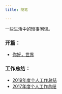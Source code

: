 ```yaml
---
title: 随笔

---
```


一些生活中的琐事闲谈。

### 开篇：
 * <a href="/blogs/note/你好，世界">你好，世界</a>

### 工作总结：
 * <a href="/blogs/note/2019年度个人工作总结">2019年度个人工作总结</a>
 * <a href="/blogs/note/2017年度个人工作总结">2017年度个人工作总结</a>
